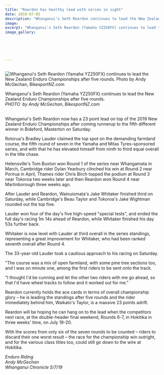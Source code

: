 ```yaml
---
title: "Reardon has healthy lead with series in sight"
date: 2019-07-05
description: "Whanganui's Seth Reardon continues to lead the New Zealand Enduro Championships after five rounds..."
image: 
excerpt: "Whanganui's Seth Reardon (Yamaha YZ250FX) continues to lead the New Zealand Enduro Championships after five rounds."
image_gallery:
    
    
    
    
    
---
```


<p><br /><img src="https://www.nzherald.co.nz/resizer/Oqxu52HiHQ0wCn_ui4uq1xBGDLc=/620x349/smart/filters:quality(70)/arc-anglerfish-syd-prod-nzme.s3.amazonaws.com/public/7Y3AU7UB2JEA7DGRVOOIX4XQSA.jpg" alt="Whanganui's Seth Reardon (Yamaha YZ250FX) continues to lead the New Zealand Enduro Championships after five rounds. Photo by Andy McGechan, BikesportNZ.com " /></p>
<p><span>Whanganui's Seth Reardon (Yamaha YZ250FX) continues to lead the New Zealand Enduro Championships after five rounds. <br /><em>PHOTO&nbsp; by Andy McGechan, BikesportNZ.com</em></span></p>
<p><br />Whanganui's Seth Reardon now has a 23 point lead on top of the 2019 New Zealand Enduro Championships after coming runnerup to the fifth different winner in Bideford, Masterton on Saturday.</p>
<p>Rotorua's Bradley Lauder claimed the top spot on the demanding farmland course, the fifth round of seven in the Yamaha and Mitas Tyres-sponsored series, and with that he has elevated himself from ninth to third equal overall in the title chase.</p>
<p>Helensville's Tom Buxton won Round 1 of the series near Whangamata in March, Cambridge rider Dylan Yearbury clinched his win at Round 2 near Porirua in April, Thames rider Chris Birch topped the podium at Round 3 near Tokoroa two weeks later and then Reardon won Round 4 near Martinborough three weeks ago.</p>
<p>After Lauder and Reardon, Wainuiomata's Jake Whitaker finished third on Saturday, while Cambridge's Beau Taylor and Tokoroa's Jake Wightman rounded out the top five.</p>
<p>Lauder won four of the day's five high-speed "special tests", and ended the full day's racing 1m 14s ahead of Reardon, while Whitaker finished his day 53s further back.</p>
<p>Whitaker is now level with Lauder at third overall in the series standings, representing a great improvement for Whitaker, who had been ranked seventh overall after Round 4.</p>
<p>The 33-year-old Lauder took a cautious approach to his racing on Saturday.</p>
<p>"The course was a mix of open farmland, with some pine tree sections too, and I was on minute one, among the first riders to be sent onto the track.</p>
<p>"I thought I'd be cunning and let the other two riders with me go ahead, so that I'd have wheel tracks to follow and it worked out for me."</p>
<p>Reardon currently holds the ace cards in terms of overall championship glory &ndash; he is leading the standings after five rounds and the rider immediately behind him, Waikato's Taylor, is a massive 23 points adrift.</p>
<p>Reardon will be hoping he can hang on to the lead when the competitors next race, at the double-header final weekend, Rounds 6-7, in Hokitika in three weeks' time, on July 19-20.</p>
<p>With the scores from only six of the seven rounds to be counted &ndash; riders to discard their one worst result &ndash; the race for the championship win outright, and for the various class titles too, could still go down to the wire at Hokitika.</p>
<p><span><em>Enduro Riding<br />Andy McGechan<br />Whanganui Chronicle 5/7/19</em></span></p>

